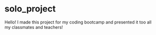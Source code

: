# solo_project
Hello! I made this project for my coding bootcamp and presented it too all my classmates and teachers!
